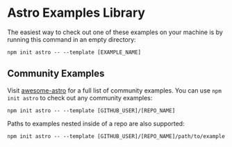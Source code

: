 # Astro Examples Library

The easiest way to check out one of these examples on your machine is by running this command in an empty directory:

```
npm init astro -- --template [EXAMPLE_NAME]
```

## Community Examples

Visit [awesome-astro](https://github.com/one-aalam/awesome-astro) for a full list of community examples. You can use `npm init astro` to check out any community examples:

```
npm init astro -- --template [GITHUB_USER]/[REPO_NAME]
```

Paths to examples nested inside of a repo are also supported:

```
npm init astro -- --template [GITHUB_USER]/[REPO_NAME]/path/to/example
```
